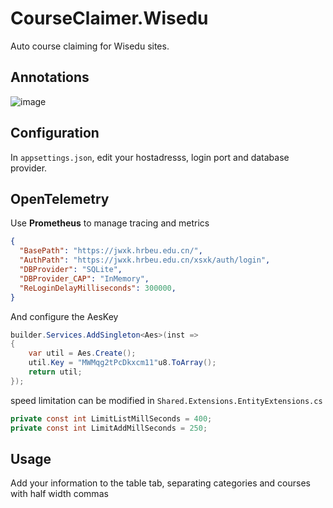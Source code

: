 # CourseClaimer.Wisedu

Auto course claiming for Wisedu sites.

## Annotations

![image](https://github.com/user-attachments/assets/9c51eaeb-f426-4f00-aa3a-a23e7311cd33)

## Configuration

In <code>appsettings.json</code>, edit your hostadresss, login port and database provider.

## OpenTelemetry

Use **Prometheus** to manage tracing and metrics

```json
{
  "BasePath": "https://jwxk.hrbeu.edu.cn/",
  "AuthPath": "https://jwxk.hrbeu.edu.cn/xsxk/auth/login",
  "DBProvider": "SQLite",
  "DBProvider_CAP": "InMemory",
  "ReLoginDelayMilliseconds": 300000,
}
```

And configure the AesKey

```csharp
builder.Services.AddSingleton<Aes>(inst =>
{
    var util = Aes.Create();
    util.Key = "MWMqg2tPcDkxcm11"u8.ToArray();
    return util;
});
```

speed limitation can be modified in <code>Shared.Extensions.EntityExtensions.cs</code>

```csharp
private const int LimitListMillSeconds = 400;
private const int LimitAddMillSeconds = 250;
```

## Usage

Add your information to the table tab, separating categories and courses with half width commas
